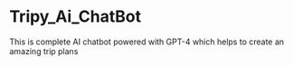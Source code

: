 # Tripy_Ai_ChatBot
This is complete AI chatbot powered with GPT-4 which  helps to create an amazing trip plans
